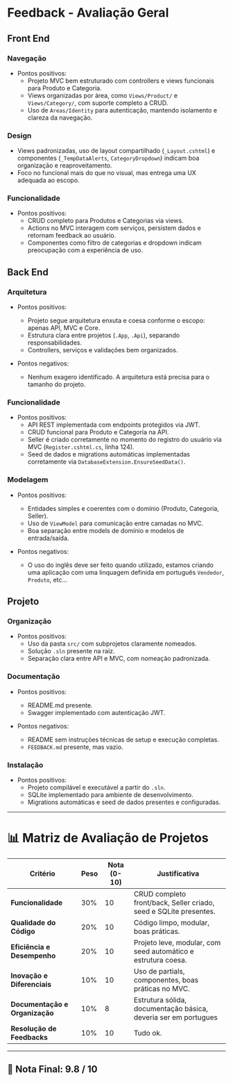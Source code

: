 # Feedback - Avaliação Geral

## Front End

### Navegação
  * Pontos positivos:
    - Projeto MVC bem estruturado com controllers e views funcionais para Produto e Categoria.
    - Views organizadas por área, como `Views/Product/` e `Views/Category/`, com suporte completo a CRUD.
    - Uso de `Areas/Identity` para autenticação, mantendo isolamento e clareza da navegação.

### Design
  - Views padronizadas, uso de layout compartilhado (`_Layout.cshtml`) e componentes (`_TempDataAlerts`, `CategoryDropdown`) indicam boa organização e reaproveitamento.
  - Foco no funcional mais do que no visual, mas entrega uma UX adequada ao escopo.

### Funcionalidade
  * Pontos positivos:
    - CRUD completo para Produtos e Categorias via views.
    - Actions no MVC interagem com serviços, persistem dados e retornam feedback ao usuário.
    - Componentes como filtro de categorias e dropdown indicam preocupação com a experiência de uso.  

## Back End

### Arquitetura
  * Pontos positivos:
    - Projeto segue arquitetura enxuta e coesa conforme o escopo: apenas API, MVC e Core.
    - Estrutura clara entre projetos (`.App`, `.Api`), separando responsabilidades.
    - Controllers, serviços e validações bem organizados.

  * Pontos negativos:
    - Nenhum exagero identificado. A arquitetura está precisa para o tamanho do projeto.

### Funcionalidade
  * Pontos positivos:
    - API REST implementada com endpoints protegidos via JWT.
    - CRUD funcional para Produto e Categoria na API.
    - Seller é criado corretamente no momento do registro do usuário via MVC (`Register.cshtml.cs`, linha 124).
    - Seed de dados e migrations automáticas implementadas corretamente via `DatabaseExtension.EnsureSeedData()`.

### Modelagem
  * Pontos positivos:
    - Entidades simples e coerentes com o domínio (Produto, Categoria, Seller).
    - Uso de `ViewModel` para comunicação entre camadas no MVC.
    - Boa separação entre models de domínio e modelos de entrada/saída.
  
  * Pontos negativos:
    - O uso do inglês deve ser feito quando utilizado, estamos criando uma aplicação com uma linquagem definida em português `Vendedor`, `Produto`, etc...

## Projeto

### Organização
  * Pontos positivos:
    - Uso da pasta `src/` com subprojetos claramente nomeados.
    - Solução `.sln` presente na raiz.
    - Separação clara entre API e MVC, com nomeação padronizada.

### Documentação
  * Pontos positivos:
    - README.md presente.
    - Swagger implementado com autenticação JWT.

  * Pontos negativos:
    - README sem instruções técnicas de setup e execução completas.
    - `FEEDBACK.md` presente, mas vazio.

### Instalação
  * Pontos positivos:
    - Projeto compilável e executável a partir do `.sln`.
    - SQLite implementado para ambiente de desenvolvimento.
    - Migrations automáticas e seed de dados presentes e configuradas.
---

# 📊 Matriz de Avaliação de Projetos

| Critério                         | Peso | Nota (0-10) | Justificativa                                                                 |
|----------------------------------|------|-------------|------------------------------------------------------------------------------|
| **Funcionalidade**              | 30%  | 10          | CRUD completo front/back, Seller criado, seed e SQLite presentes.           |
| **Qualidade do Código**         | 20%  | 10           | Código limpo, modular, boas práticas.                                        |
| **Eficiência e Desempenho**     | 20%  | 10           | Projeto leve, modular, com seed automático e estrutura coesa.               |
| **Inovação e Diferenciais**     | 10%  | 10           | Uso de partials, componentes, boas práticas no MVC.                         |
| **Documentação e Organização**  | 10%  | 8           | Estrutura sólida, documentação básica, deveria ser em portugues                   |
| **Resolução de Feedbacks**      | 10%  | 10           | Tudo ok.                      |

---

## 🎯 **Nota Final: 9.8 / 10**
